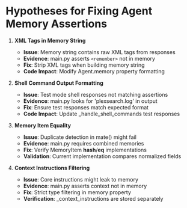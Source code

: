 # Hypotheses for Fixing Agent Memory Assertions

1. **XML Tags in Memory String**
   - **Issue**: Memory string contains raw XML tags from responses
   - **Evidence**: main.py asserts `<remember>` not in memory
   - **Fix**: Strip XML tags when building memory string
   - **Code Impact**: Modify Agent.memory property formatting

2. **Shell Command Output Formatting**
   - **Issue**: Test mode shell responses not matching assertions
   - **Evidence**: main.py looks for 'plexsearch.log' in output
   - **Fix**: Ensure test responses match expected format
   - **Code Impact**: Update _handle_shell_commands test responses

3. **Memory Item Equality**
   - **Issue**: Duplicate detection in mate() might fail
   - **Evidence**: main.py requires combined memories
   - **Fix**: Verify MemoryItem __hash__/__eq__ implementations
   - **Validation**: Current implementation compares normalized fields

4. **Context Instructions Filtering**
   - **Issue**: Core instructions might leak to memory
   - **Evidence**: main.py asserts context not in memory
   - **Fix**: Strict type filtering in memory property
   - **Verification**: _context_instructions are stored separately
